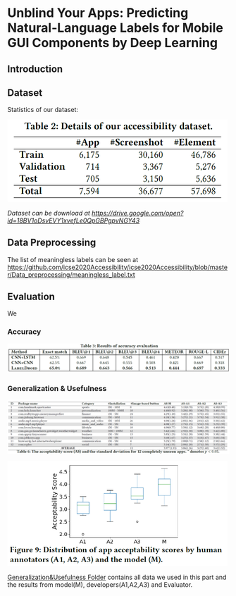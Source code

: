 # Unblind Your Apps: Predicting Natural-Language Labels for Mobile GUI Components by Deep Learning

## Introduction


## Dataset
Statistics of our dataset:

<img src="./data/data_statistics.png" alt="Dataset Statistics" width="500"/>

*Dataset can be download at <https://drive.google.com/open?id=18BV1oDsvEVY1xvefLe0QpGBPgpvNGY43>*

## Data Preprocessing

The list of meaningless labels can be seen at <https://github.com/icse2020Accessibility/icse2020Accessibility/blob/master/Data_preprocessing/meaningless_label.txt>
## Evaluation
We 

### Accuracy
![Accuracy Results](Accuracy/accuracy_result.png)


### Generalization & Usefulness
![Generalization&Usefulness Results](Generalization%26Usefulness/app_details.png)


<img src="Generalization&Usefulness/boxplot.png" alt="Generalization&Usefulness Results" width="500"/>

[Generalization&Usefulness Folder](./Generalization%26Usefulness) contains all data we used in this part and the results from model(M), developers(A1,A2,A3) and Evaluator.
